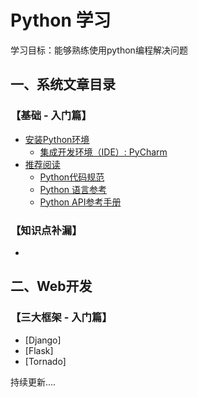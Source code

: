 


# Python 学习

学习目标：能够熟练使用python编程解决问题


## 一、系统文章目录
### 【基础 - 入门篇】 


* [安装Python环境](https://github.com/ijiwu/python-course/blob/master/rudiments/安装Python环境.md)
  - [集成开发环境（IDE）: PyCharm](https://github.com/ijiwu/python-course/blob/master/rudiments/集成开发环境.md)
* [推荐阅读](https://github.com/tedyli/PEP8-Style-Guide-for-Python-Code)
  - [Python代码规范](https://github.com/tedyli/PEP8-Style-Guide-for-Python-Code)
  - [Python 语言参考](https://docs.python.org/zh-cn/3/)
  - [Python API参考手册](https://docs.python.org/zh-cn/3.7/c-api/index.html)


### 【知识点补漏】
* 


## 二、Web开发
### 【三大框架 - 入门篇】 

* [Django]
* [Flask]
* [Tornado]
  

持续更新....



